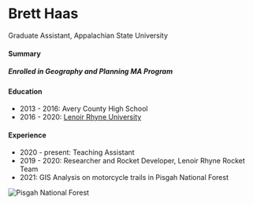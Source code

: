 # Brett Haas

Graduate Assistant, Appalachian State University

#### Summary
##### Enrolled in Geography and Planning MA Program

#### Education
- 2013 - 2016: Avery County High School
- 2016 - 2020: [Lenoir Rhyne University](www.lr.edu)

#### Experience
- 2020 - present: Teaching Assistant
- 2019 - 2020: Researcher and Rocket Developer, Lenoir Rhyne Rocket Team
- 2021: GIS Analysis on motorcycle trails in Pisgah National Forest

![Pisgah National Forest](https://www.romanticasheville.com/sites/default/files/images/basic_page/linville-gorge.jpg)
